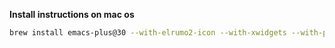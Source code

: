 **Install instructions on mac os**

```bash
brew install emacs-plus@30 --with-elrumo2-icon --with-xwidgets --with-poll
```
